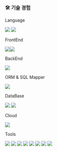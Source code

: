 ### 🛠 기술 경험

<span>Language</span> 

<img src="https://img.shields.io/badge/javascript-F7DF1E?style=for-the-badge&logo=javascript&logoColor=white"> <img src="https://img.shields.io/badge/java-1E8CBE?style=for-the-badge&logo=java&logoColor=white">


FrontEnd

<img src="https://img.shields.io/badge/react-61DAFB?style=for-the-badge&logo=react&logoColor=white"><img src="https://img.shields.io/badge/html-E34F26?style=for-the-badge&logo=html5&logoColor=white">

BackEnd

<img src="https://img.shields.io/badge/springboot-6DB33F?style=for-the-badge&logo=springboot&logoColor=white">
   

ORM & SQL Mapper

 <img src="https://img.shields.io/badge/mybatis-000000?style=for-the-badge&logo=java&logoColor=white">

DataBase

<img src="https://img.shields.io/badge/oracle-F80000?style=for-the-badge&logo=oracle&logoColor=white"> <img src="https://img.shields.io/badge/mysql-4479A1?style=for-the-badge&logo=mysql&logoColor=white">
 

Cloud

<img src="https://img.shields.io/badge/naver cloud platform-03C75A?style=for-the-badge&logo=naver&logoColor=white">

Tools

<img src="https://img.shields.io/badge/gradle-02303A?style=for-the-badge&logo=gradle&logoColor=white"> <img src="https://img.shields.io/badge/jenkins-D24939?style=for-the-badge&logo=jenkins&logoColor=white">
<img src="https://img.shields.io/badge/docker-2496ED?style=for-the-badge&logo=docker&logoColor=white"> 
<img src="https://img.shields.io/badge/eclipseide-2496ED?style=for-the-badge&logo=eclipseide&logoColor=white">
<img src="https://img.shields.io/badge/intellijidea-000000?style=for-the-badge&logo=intellijidea&logoColor=white">
<img src="https://img.shields.io/badge/eclipse-2C2255?style=for-the-badge&logo=eclipseide&logoColor=white"/>
<img src="https://img.shields.io/badge/vscode-007ACC?style=for-the-badge&logo=visualstudiocode&logoColor=white">
<img src="https://img.shields.io/badge/apachemaven-C71A36?style=for-the-badge&logo=apachemaven&logoColor=white">

